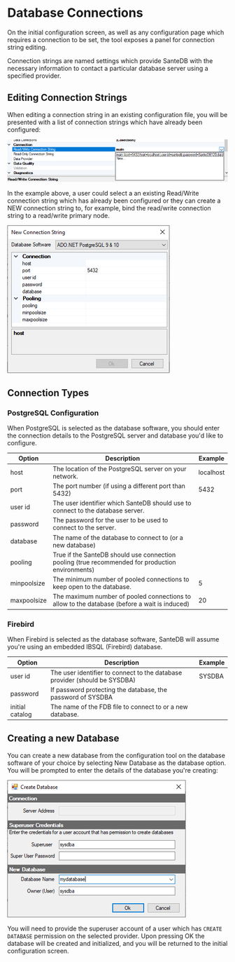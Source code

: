 # Database Connections

On the initial configuration screen, as well as any configuration page which requires a connection to be set, the tool exposes a panel for connection string editing.

Connection strings are named settings which provide SanteDB with the necessary information to contact a particular database server using a specified provider.&#x20;

## Editing Connection Strings

When editing a connection string in an existing configuration file, you will be presented with a list of connection strings which have already been configured:

![](<../../../../.gitbook/assets/image (427) (1) (1) (1).png>)

In the example above, a user could select a an existing Read/Write connection string which has already been configured or they can create a NEW connection string to, for example, bind the read/write connection string to a read/write primary node.

![](<../../../../.gitbook/assets/image (426) (1) (1) (1) (1).png>)

## Connection Types

### PostgreSQL Configuration

When PostgreSQL is selected as the database software, you should enter the connection details to the PostgreSQL server and database you'd like to configure.

| Option      | Description                                                                                      | Example   |
| ----------- | ------------------------------------------------------------------------------------------------ | --------- |
| host        | The location of the PostgreSQL server on your network.                                           | localhost |
| port        | The port number (if using a different port than 5432)                                            | 5432      |
| user id     | The user identifier which SanteDB should use to connect to the database server.                  |           |
| password    | The password for the user to be used to connect to the server.                                   |           |
| database    | The name of the database to connect to (or a new database)                                       |           |
| pooling     | True if the SanteDB should use connection pooling (true recommended for production environments) |           |
| minpoolsize | The minimum number of pooled connections to keep open to the database.                           | 5         |
| maxpoolsize | The maximum number of pooled connections to allow to the database (before a wait is induced)     | 20        |

### Firebird

When Firebird is selected as the database software, SanteDB will assume you're using an embedded IBSQL (Firebird) database.

| Option          | Description                                                                | Example |
| --------------- | -------------------------------------------------------------------------- | ------- |
| user id         | The user identifier to connect to the database provider (should be SYSDBA) | SYSDBA  |
| password        | If password protecting the database, the password of SYSDBA                |         |
| initial catalog | The name of the FDB file to connect to or a new database.                  |         |

## Creating a new Database

You can create a new database from the configuration tool on the database software of your choice by selecting New Database as the database option. You will be prompted to enter the details of the database you're creating:

![](<../../../../.gitbook/assets/image (417) (1) (1) (1).png>)

You will need to provide the superuser account of a user which has `CREATE DATABASE` permission on the selected provider. Upon pressing OK the database will be created and initialized, and you will be returned to the initial configuration screen.
